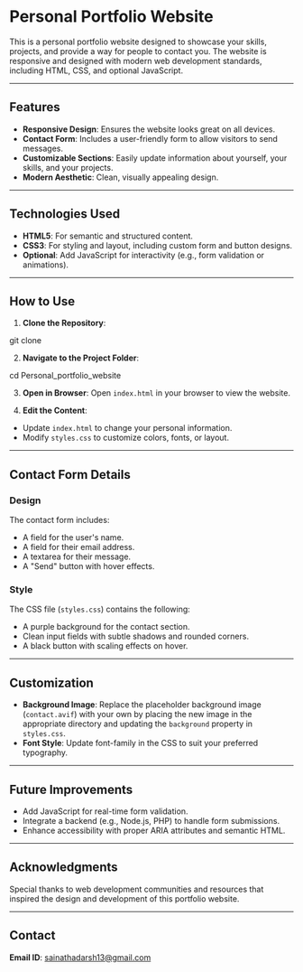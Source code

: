 # Personal Portfolio Website

This is a personal portfolio website designed to showcase your skills, projects, and provide a way for people to contact you. The website is responsive and designed with modern web development standards, including HTML, CSS, and optional JavaScript.

---

## Features

- **Responsive Design**: Ensures the website looks great on all devices.
- **Contact Form**: Includes a user-friendly form to allow visitors to send messages.
- **Customizable Sections**: Easily update information about yourself, your skills, and your projects.
- **Modern Aesthetic**: Clean, visually appealing design.

---

## Technologies Used

- **HTML5**: For semantic and structured content.
- **CSS3**: For styling and layout, including custom form and button designs.
- **Optional**: Add JavaScript for interactivity (e.g., form validation or animations).

---

## How to Use

1. **Clone the Repository**:

git clone 

2. **Navigate to the Project Folder**:

cd Personal_portfolio_website

3. **Open in Browser**:
Open `index.html` in your browser to view the website.

4. **Edit the Content**:
- Update `index.html` to change your personal information.
- Modify `styles.css` to customize colors, fonts, or layout.

---

## Contact Form Details

### Design
The contact form includes:
- A field for the user's name.
- A field for their email address.
- A textarea for their message.
- A "Send" button with hover effects.

### Style
The CSS file (`styles.css`) contains the following:
- A purple background for the contact section.
- Clean input fields with subtle shadows and rounded corners.
- A black button with scaling effects on hover.

---

## Customization

- **Background Image**: Replace the placeholder background image (`contact.avif`) with your own by placing the new image in the appropriate directory and updating the `background` property in `styles.css`.
- **Font Style**: Update font-family in the CSS to suit your preferred typography.

---

## Future Improvements

- Add JavaScript for real-time form validation.
- Integrate a backend (e.g., Node.js, PHP) to handle form submissions.
- Enhance accessibility with proper ARIA attributes and semantic HTML.

---

## Acknowledgments

Special thanks to web development communities and resources that inspired the design and development of this portfolio website.

---
## Contact

**Email ID**: sainathadarsh13@gmail.com
